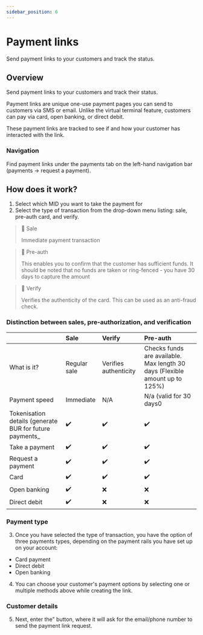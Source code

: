 ```yaml
---
sidebar_position: 6
---
```


# Payment links

Send payment links to your customers and track the status.

## Overview

Send payment links to your customers and track their status.

Payment links are unique one-use payment pages you can send to customers via SMS or email. Unlike the virtual terminal feature, customers can pay via card, open banking, or direct debit.

These payment links are tracked to see if and how your customer has interacted with the link.

### Navigation

Find payment links under the payments tab on the left-hand navigation bar (payments → request a payment).

## How does it work?

1. Select which MID you want to take the payment for 
2. Select the type of transaction from the drop-down menu listing: sale, pre-auth card, and verify.

> 📘 Sale
> 
> Immediate payment transaction

> 📘 Pre-auth
> 
> This enables you to confirm that the customer has sufficient funds. It should be noted that no funds are taken or ring-fenced - you have 30 days to capture the amount

> 📘 Verify
> 
> Verifies the authenticity of the card. This can be used as an anti-fraud check.

### Distinction between sales, pre-authorization, and verification

|                                                          | Sale         | Verify                | Pre-auth                                                                    |
| :------------------------------------------------------- | :----------- | :-------------------- | :-------------------------------------------------------------------------- |
| What is it?                                              | Regular sale | Verifies authenticity | Checks funds are available. Max length 30 days (Flexible amount up to 125%) |
| Payment speed                                            | Immediate    | N/A                   | N/a (valid for 30 days0                                                     |
| Tokenisation details (generate BUR for future payments\_ | ✔️           | ✔️                    | ✔️                                                                          |
| Take a payment                                           | ✔️           | ✔️                    | ✔️                                                                          |
| Request a payment                                        | ✔️           | ✔️                    | ✔️                                                                          |
| Card                                                     | ✔️           | ✔️                    | ✔️                                                                          |
| Open banking                                             | ✔️           | ❌                     | ❌                                                                           |
| Direct debit                                             | ✔️           | ❌                     | ❌                                                                           |

### Payment type

3. Once you have selected the type of transaction, you have the option of three payments types, depending on the payment rails you have set up on your account:

- Card payment
- Direct debit
- Open banking

4. You can choose your customer's payment options by selecting one or multiple methods above while creating the link.

### Customer details

5. Next, enter the" button, where it will ask for the email/phone number to send the payment link request.